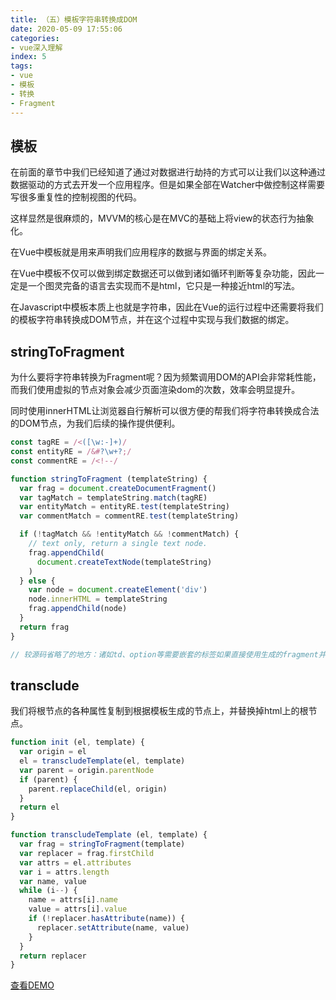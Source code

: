 ```yaml
---
title: （五）模板字符串转换成DOM
date: 2020-05-09 17:55:06
categories:
- vue深入理解
index: 5
tags:
- vue
- 模板
- 转换
- Fragment
---
```

## 模板

在前面的章节中我们已经知道了通过对数据进行劫持的方式可以让我们以这种通过数据驱动的方式去开发一个应用程序。但是如果全部在Watcher中做控制这样需要写很多重复性的控制视图的代码。

这样显然是很麻烦的，MVVM的核心是在MVC的基础上将view的状态行为抽象化。

在Vue中模板就是用来声明我们应用程序的数据与界面的绑定关系。

在Vue中模板不仅可以做到绑定数据还可以做到诸如循环判断等复杂功能，因此一定是一个图灵完备的语言去实现而不是html，它只是一种接近html的写法。

在Javascript中模板本质上也就是字符串，因此在Vue的运行过程中还需要将我们的模板字符串转换成DOM节点，并在这个过程中实现与我们数据的绑定。

## stringToFragment

为什么要将字符串转换为Fragment呢？因为频繁调用DOM的API会非常耗性能，而我们使用虚拟的节点对象会减少页面渲染dom的次数，效率会明显提升。

同时使用innerHTML让浏览器自行解析可以很方便的帮我们将字符串转换成合法的DOM节点，为我们后续的操作提供便利。

``` javascript
const tagRE = /<([\w:-]+)/
const entityRE = /&#?\w+?;/
const commentRE = /<!--/

function stringToFragment (templateString) {
  var frag = document.createDocumentFragment()
  var tagMatch = templateString.match(tagRE)
  var entityMatch = entityRE.test(templateString)
  var commentMatch = commentRE.test(templateString)

  if (!tagMatch && !entityMatch && !commentMatch) {
    // text only, return a single text node.
    frag.appendChild(
      document.createTextNode(templateString)
    )
  } else {
    var node = document.createElement('div')
    node.innerHTML = templateString
    frag.appendChild(node)
  }
  return frag
}

// 较源码省略了的地方：诸如td、option等需要嵌套的标签如果直接使用生成的fragment并不会生效，我们需要手动的拼接加上外层。
```

## transclude

我们将根节点的各种属性复制到根据模板生成的节点上，并替换掉html上的根节点。

``` javascript
function init (el, template) {
  var origin = el
  el = transcludeTemplate(el, template)
  var parent = origin.parentNode
  if (parent) {
    parent.replaceChild(el, origin)
  }
  return el
}

function transcludeTemplate (el, template) {
  var frag = stringToFragment(template)
  var replacer = frag.firstChild
  var attrs = el.attributes
  var i = attrs.length
  var name, value
  while (i--) {
    name = attrs[i].name
    value = attrs[i].value
    if (!replacer.hasAttribute(name)) {
      replacer.setAttribute(name, value)
    }
  }
  return replacer
}
```
[查看DEMO](/demo/vue%E6%B7%B1%E5%85%A5%E7%90%86%E8%A7%A3/%E6%A8%A1%E6%9D%BF%E5%AD%97%E7%AC%A6%E4%B8%B2%E8%BD%AC%E6%8D%A2%E6%88%90DOM.html)